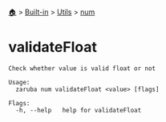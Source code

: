 <!--startTocHeader-->
[🏠](../../../README.md) > [Built-in](../../README.md) > [Utils](../README.md) > [num](README.md)
# validateFloat
<!--endTocHeader-->

```
Check whether value is valid float or not

Usage:
  zaruba num validateFloat <value> [flags]

Flags:
  -h, --help   help for validateFloat

```

<!--startTocSubtopic-->
<!--endTocSubtopic-->